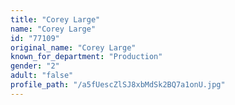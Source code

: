 ```yaml
---
title: "Corey Large"
name: "Corey Large"
id: "77109"
original_name: "Corey Large"
known_for_department: "Production"
gender: "2"
adult: "false"
profile_path: "/a5fUescZlSJ8xbMdSk2BQ7a1onU.jpg"
---
```

